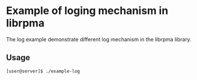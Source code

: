 Example of loging mechanism in librpma
===

The log example demonstrate different log mechanism in the librpma library.


## Usage

```bash
[user@server]$ ./example-log
```

